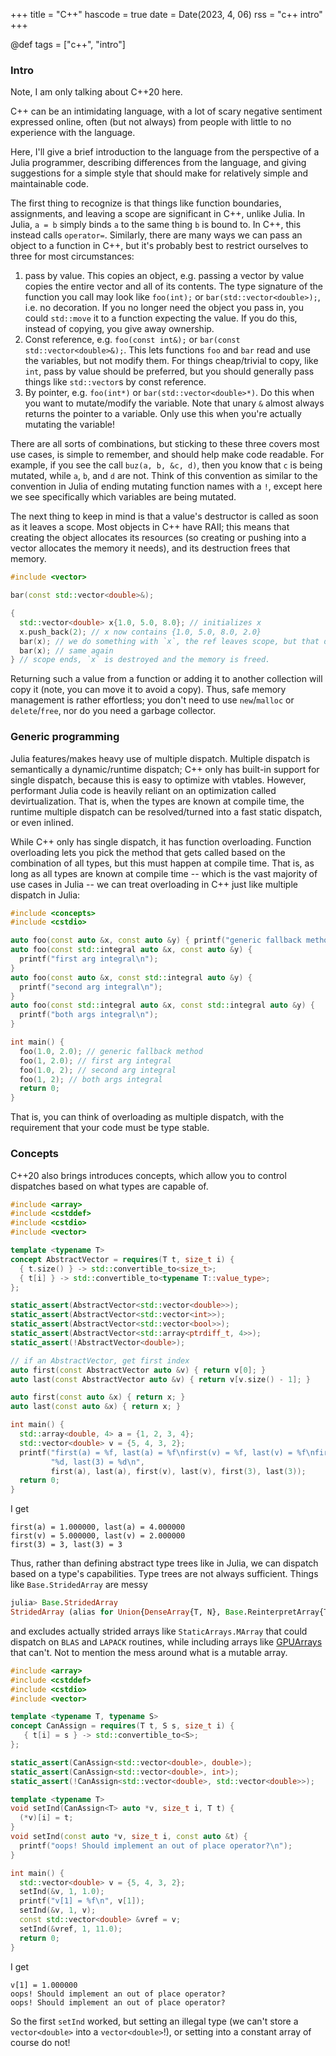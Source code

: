 +++
title = "C++"
hascode = true
date = Date(2023, 4, 06)
rss = "c++ intro"
+++

@def tags = ["c++", "intro"]

### Intro

Note, I am only talking about C++20 here.

C++ can be an intimidating language, with a lot of scary negative sentiment expressed online, often (but not always) from people with little to no experience with the language.

Here, I'll give a brief introduction to the language from the perspective of a Julia programmer, describing differences from the language, and giving suggestions for a simple style that should make for relatively simple and maintainable code.

The first thing to recognize is that things like function boundaries, assignments, and leaving a scope are significant in C++, unlike Julia. In Julia, `a = b` simply binds `a` to the same thing `b` is bound to. In C++, this instead calls `operator=`.
Similarly, there are many ways we can pass an object to a function in C++, but it's probably best to restrict ourselves to three for most circumstances:
1. pass by value. This copies an object, e.g. passing a vector by value copies the entire vector and all of its contents. The type signature of the function you call may look like `foo(int);` or `bar(std::vector<double>);`, i.e. no decoration. If you no longer need the object you pass in, you could `std::move` it to a function expecting the value. If you do this, instead of copying, you give away ownership.
2. Const reference, e.g. `foo(const int&);` or `bar(const std::vector<double>&);`. This lets functions `foo` and `bar` read and use the variables, but not modify them. For things cheap/trivial to copy, like `int`, pass by value should be preferred, but you should generally pass things like `std::vector`s by const reference.
3. By pointer, e.g. `foo(int*)` or `bar(std::vector<double>*)`. Do this when you want to mutate/modify the variable. Note that unary `&` almost always returns the pointer to a variable. Only use this when you're actually mutating the variable!

There are all sorts of combinations, but sticking to these three covers most use cases, is simple to remember, and should help make code readable. For example, if you see the call `buz(a, b, &c, d)`, then you know that `c` is being mutated, while `a`, `b`, and `d` are not. Think of this convention as similar to the convention in Julia of ending mutating function names with a `!`, except here we see specifically which variables are being mutated.

The next thing to keep in mind is that a value's destructor is called as soon as it leaves a scope.
Most objects in C++ have RAII; this means that creating the object allocates its resources (so creating or pushing into a vector allocates the memory it needs), and its destruction frees that memory.

```c++
#include <vector>

bar(const std::vector<double>&);

{
  std::vector<double> x{1.0, 5.0, 8.0}; // initializes x
  x.push_back(2); // x now contains {1.0, 5.0, 8.0, 2.0}
  bar(x); // we do something with `x`, the ref leaves scope, but that doesn't trigger anything
  bar(x); // same again
} // scope ends, `x` is destroyed and the memory is freed.
```

Returning such a value from a function or adding it to another collection will copy it (note, you can move it to avoid a copy).
Thus, safe memory management is rather effortless; you don't need to use `new`/`malloc` or `delete`/`free`, nor do you need a garbage collector.

### Generic programming

Julia features/makes heavy use of multiple dispatch.
Multiple dispatch is semantically a dynamic/runtime dispatch; C++ only has built-in support for single dispatch, because this is easy to optimize with vtables.
However, performant Julia code is heavily reliant on an optimization called devirtualization. That is, when the types are known at compile time, the runtime multiple dispatch can be resolved/turned into a fast static dispatch, or even inlined.

While C++ only has single dispatch, it has function overloading. Function overloading lets you pick the method that gets called based on the combination of all types, but this must happen at compile time.
That is, as long as all types are known at compile time -- which is the vast majority of use cases in Julia -- we can treat overloading in C++ just like multiple dispatch in Julia:
```c++
#include <concepts>
#include <cstdio>

auto foo(const auto &x, const auto &y) { printf("generic fallback method\n"); }
auto foo(const std::integral auto &x, const auto &y) {
  printf("first arg integral\n");
}
auto foo(const auto &x, const std::integral auto &y) {
  printf("second arg integral\n");
}
auto foo(const std::integral auto &x, const std::integral auto &y) {
  printf("both args integral\n");
}

int main() {
  foo(1.0, 2.0); // generic fallback method
  foo(1, 2.0); // first arg integral
  foo(1.0, 2); // second arg integral
  foo(1, 2); // both args integral
  return 0;
}
```
That is, you can think of overloading as multiple dispatch, with the requirement that your code must be type stable.

### Concepts

C++20 also brings introduces concepts, which allow you to control dispatches based on what types are capable of.
```c++
#include <array>
#include <cstddef>
#include <cstdio>
#include <vector>

template <typename T>
concept AbstractVector = requires(T t, size_t i) {
  { t.size() } -> std::convertible_to<size_t>;
  { t[i] } -> std::convertible_to<typename T::value_type>;
};

static_assert(AbstractVector<std::vector<double>>);
static_assert(AbstractVector<std::vector<int>>);
static_assert(AbstractVector<std::vector<bool>>);
static_assert(AbstractVector<std::array<ptrdiff_t, 4>>);
static_assert(!AbstractVector<double>);

// if an AbstractVector, get first index
auto first(const AbstractVector auto &v) { return v[0]; }
auto last(const AbstractVector auto &v) { return v[v.size() - 1]; }

auto first(const auto &x) { return x; }
auto last(const auto &x) { return x; }

int main() {
  std::array<double, 4> a = {1, 2, 3, 4};
  std::vector<double> v = {5, 4, 3, 2};
  printf("first(a) = %f, last(a) = %f\nfirst(v) = %f, last(v) = %f\nfirst(3) = "
         "%d, last(3) = %d\n",
         first(a), last(a), first(v), last(v), first(3), last(3));
  return 0;
}
```
I get
```
first(a) = 1.000000, last(a) = 4.000000
first(v) = 5.000000, last(v) = 2.000000
first(3) = 3, last(3) = 3
```

Thus, rather than defining abstract type trees like in Julia, we can dispatch based on a type's capabilities.
Type trees are not always sufficient. Things like `Base.StridedArray` are messy
```julia
julia> Base.StridedArray
StridedArray (alias for Union{DenseArray{T, N}, Base.ReinterpretArray{T, N, S, A, IsReshaped} where {A<:Union{SubArray{T, N, A, I, true} where {T, N, A<:DenseArray, I<:Union{Tuple{Vararg{Real}}, Tuple{AbstractUnitRange, Vararg{Any}}}}, DenseArray}, IsReshaped, S}, Base.ReshapedArray{T, N, A} where A<:Union{Base.ReinterpretArray{T, N, S, A, IsReshaped} where {T, N, A<:Union{SubArray{T, N, A, I, true} where {T, N, A<:DenseArray, I<:Union{Tuple{Vararg{Real}}, Tuple{AbstractUnitRange, Vararg{Any}}}}, DenseArray}, IsReshaped, S}, SubArray{T, N, A, I, true} where {T, N, A<:DenseArray, I<:Union{Tuple{Vararg{Real}}, Tuple{AbstractUnitRange, Vararg{Any}}}}, DenseArray}, SubArray{T, N, A, I} where {A<:Union{Base.ReinterpretArray{T, N, S, A, IsReshaped} where {T, N, A<:Union{SubArray{T, N, A, I, true} where {T, N, A<:DenseArray, I<:Union{Tuple{Vararg{Real}}, Tuple{AbstractUnitRange, Vararg{Any}}}}, DenseArray}, IsReshaped, S}, Base.ReshapedArray{T, N, A} where {T, N, A<:Union{Base.ReinterpretArray{T, N, S, A, IsReshaped} where {T, N, A<:Union{SubArray{T, N, A, I, true} where {T, N, A<:DenseArray, I<:Union{Tuple{Vararg{Real}}, Tuple{AbstractUnitRange, Vararg{Any}}}}, DenseArray}, IsReshaped, S}, SubArray{T, N, A, I, true} where {T, N, A<:DenseArray, I<:Union{Tuple{Vararg{Real}}, Tuple{AbstractUnitRange, Vararg{Any}}}}, DenseArray}}, DenseArray}, I<:Tuple{Vararg{Union{Base.AbstractCartesianIndex, Base.ReshapedArray{T, N, A, Tuple{}} where {T, N, A<:AbstractUnitRange}, Union{AbstractRange{<:Union{Int128, Int16, Int32, Int64, Int8, UInt128, UInt16, UInt32, UInt64, UInt8}}, var"#s93"} where var"#s93"<:Union{Int128, Int16, Int32, Int64, Int8, UInt128, UInt16, UInt32, UInt64, UInt8}}}}}} where {T, N})
```
and excludes actually strided arrays like `StaticArrays.MArray` that could dispatch on `BLAS` and `LAPACK` routines, while including arrays like [GPUArrays](https://github.com/JuliaGPU/GPUArrays.jl/blob/cd237a4f77ddfaeea6d01c6ea84ca02e71da3108/src/device/abstractarray.jl#L15) that can't.
Not to mention the mess around what is a mutable array.

```c++
#include <array>
#include <cstddef>
#include <cstdio>
#include <vector>

template <typename T, typename S>
concept CanAssign = requires(T t, S s, size_t i) {
   { t[i] = s } -> std::convertible_to<S>;
};

static_assert(CanAssign<std::vector<double>, double>);
static_assert(CanAssign<std::vector<double>, int>);
static_assert(!CanAssign<std::vector<double>, std::vector<double>>);

template <typename T>
void setInd(CanAssign<T> auto *v, size_t i, T t) {
  (*v)[i] = t;
}
void setInd(const auto *v, size_t i, const auto &t) {
  printf("oops! Should implement an out of place operator?\n");
}

int main() {
  std::vector<double> v = {5, 4, 3, 2};
  setInd(&v, 1, 1.0);
  printf("v[1] = %f\n", v[1]);
  setInd(&v, 1, v);
  const std::vector<double> &vref = v;
  setInd(&vref, 1, 11.0);
  return 0;
}
```
I get
```
v[1] = 1.000000
oops! Should implement an out of place operator?
oops! Should implement an out of place operator?
```
So the first `setInd` worked, but setting an illegal type (we can't store a `vector<double>` into a `vector<double>`!), or setting into a constant array of course do not!

